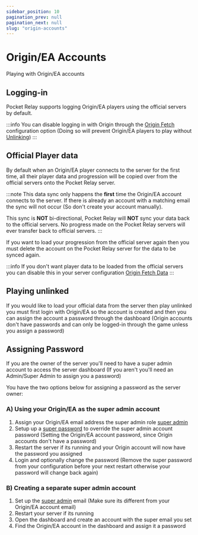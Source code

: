 ```yaml
---
sidebar_position: 10
pagination_prev: null
pagination_next: null
slug: "origin-accounts"
---
```


# Origin/EA Accounts

Playing with Origin/EA accounts

## Logging-in 


Pocket Relay supports logging Origin/EA players using the official servers by default. 

:::info
You can disable logging in with Origin through the [Origin Fetch](../server/4-configuration.md#origin-fetch) configuration option (Doing so will prevent Origin/EA players to play without [Unlinking](./3-origin-unlinking.md))
:::

## Official Player data

By default when an Origin/EA player connects to the server for the first time, all their player data and progression will be copied over from the official servers onto the Pocket Relay server.

:::note
This data sync only happens the **first** time the Origin/EA account connects to the server. If there is already an account with a matching email the sync will not occur (So don't create your account manually).

This sync is **NOT** bi-directional, Pocket Relay will **NOT** sync your data back to the official servers. No progress made on the Pocket Relay servers will ever transfer back to official servers.
:::

If you want to load your progression from the official server again then you must delete the account on the Pocket Relay server for the data to be synced again.


:::info
If you don't want player data to be loaded from the official servers you can disable this in your server configuration [Origin Fetch Data](../server/4-configuration.md#origin-fetch-data)
:::


## Playing unlinked

If you would like to load your official data from the server then play unlinked you must first login with Origin/EA so the account is created and then you can assign the account a password through the dashboard (Origin accounts don't have passwords and can only be logged-in through the game unless you assign a password)


## Assigning Password

If you are the owner of the server you'll need to have a super admin account to access the server dashboard (If you aren't you'll need an Admin/Super Admin to assign you a password)

You have the two options below for assigning a password as the server owner:

### A) Using your Origin/EA as the super admin account

1. Assign your Origin/EA email address the super admin role [super admin](../server/4-configuration.md#super-admin)
2. Setup up a [super password](../server/4-configuration.md#super-password) to override the super admin account password (Setting the Origin/EA account password, since Origin accounts don't have a password)
3. Restart the server if its running and your Origin account will now have the password you assigned
4. Login and optionally change the password (Remove the super password from your configuration before your next restart otherwise your password will change back again)

### B) Creating a separate super admin account

1. Set up the [super admin](../server/4-configuration.md#super-admin) email (Make sure its different from your Origin/EA account email)
2. Restart your server if its running 
3. Open the dashboard and create an account with the super email you set
4. Find the Origin/EA account in the dashboard and assign it a password